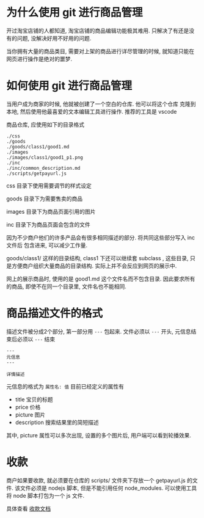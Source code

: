 
# 为什么使用 git 进行商品管理

开过淘宝店铺的人都知道, 淘宝店铺的商品编辑功能极其难用. 只解决了有还是没有的问题, 没解决好用不好用的问题.

当你拥有大量的商品类目, 需要对上架的商品进行详尽管理的时候, 就知道只能在网页进行操作是绝对的噩梦.

# 如何使用 git 进行商品管理

当用户成为商家的时候, 他就被创建了一个空白的仓库. 他可以将这个仓库 克隆到本地, 然后使用他最喜爱的文本编辑工具进行操作. 推荐的工具是 vscode

商品仓库, 应使用如下的目录格式


```
./css
./goods
./goods/class1/good1.md
./images
./images/class1/good1_p1.png
./inc
./inc/common_description.md
./scripts/getpayurl.js
```

css 目录下使用需要调节的样式设定

goods 目录下为需要售卖的商品

images 目录下为商品页面引用的图片

inc 目录下为商品页面会包含的文件

因为不少商户他们的许多产品会有很多相同描述的部分. 将共同这些部分写入 inc 文件后 包含进来, 可以减少工作量.

goods/class1/ 这样的目录结构, class1 下还可以继续套 subclass , 这些目录, 只是方便商户组织大量商品的目录结构. 实际上并不会反应到网页的展示中.

网上的展示商品时, 使用的是 good1.md 这个文件名而不包含目录. 因此要求所有的商品, 即使不在同一个目录里, 文件名也不能相同.

# 商品描述文件的格式

描述文件被分成2个部分, 第一部分用 ```---``` 包起来. 文件必须以 ```---``` 开头, 元信息结束后必须以 ```---``` 结束
```
---
元信息
---

详情描述
```

元信息的格式为 ```属性名: 值```
目前已经定义的属性有

 - title 宝贝的标题
 - price 价格
 - picture 图片
 - description 搜索结果里的简短描述

其中, picture 属性可以多次出现, 设置的多个图片后, 用户端可以看到轮播效果.

# 收款

商户如果要收款, 就必须要在仓库的 scripts/ 文件夹下存放一个 getpayurl.js 的文件. 该文件必须是 nodejs 脚本, 但是不能引用任何 node_modules.
可以使用工具将 node 脚本打包为一个 js 文件.

具体查看 [收款文档](pay.md)

